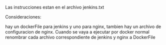 Las instrucciones estan en el archivo jenkins.txt

Consideraciones:

hay un dockerFile para jenkins y uno para nginx, tambien hay un archivo de configuracion de nginx.
Cuando se vaya a ejecutar por docker normal renombrar cada archivo correspondiente de jenkins y nginx a DockerFile
